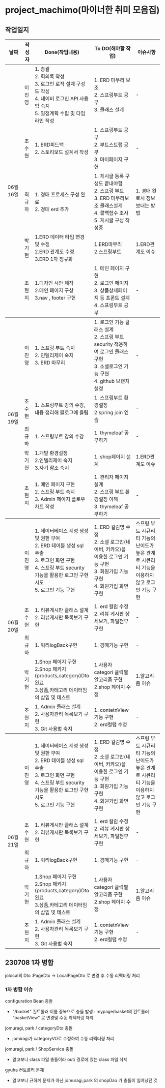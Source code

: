 # project_machimo(마이너한 취미 모음집)

## 작업일지
<table>
  <thead>
    <tr>
      <th width="13%">날짜</th>
      <th width="7%">작성자</th>
      <th width="30%">Done(작업내용)</th>
      <th width="30%">To DO(해야할 작업)</th>
      <th width="20%">이슈사항</th>
    </tr>
  </thead>
  <tbody>
    <tr>
      <td rowspan="5">06월 16일</td>
      <td>이진영</td>
      <td>
        1. 총괄 <br>
        2. 회의록 작성 <br>
        3. 로그인 로직 설계 구성도 작성 <br>
        4. 네이버 로그인 API 사용법 숙지 <br>
        5. 일정계획 수립 및 타임라인 작성
      </td>
      <td>
        1. ERD 마무리 보조 <br>
        2. 스프링부트 공부 <br>
        3. 클래스 설계
      </td>
      <td>-</td>
    </tr>
    <tr>
      <td>조수현</td>
      <td>
        1. ERD피드백 <br>
        2. 스토리보드 설계서 작성
      </td>
      <td>
        1. 스프링부트 공부<br>
        2. 부트스트랩 공부<br>
        3. 마이페이지 구현
      </td>
      <td>-</td>
    </tr>
    <tr>
      <td>최규하</td>
      <td>
        1. 경매 프로세스 구성 완료<br>
        2. 경매 erd 추가
      </td>
      <td>
        1. 게시글 등록 구성도 끝내야함<br>
        2. 스프링 부트<br>
        3. ERD 마무리보조 클래스설계<br>
        4. 콜백함수 조사<br>
        5. 게시글 구성 작성중
      </td>
      <td>
        1. 경매 완료시 정보 보내는 방법
      </td>
    </tr>
    <tr>
      <td>박기현</td>
      <td>
        1.ERD 데이터 타입 변경 및 수정<br>
        2.ERD 관계도 수정<br>
        3.ERD 1차 정규화
      </td>
      <td>
        1.ERD마무리<br>
        2.스프링부트
      </td>
      <td>
        1.ERD관계도 이슈
      </td>
    </tr>
    <tr>
      <td>조현지</td>
      <td>
        1.디자인 시안 제작<br>
        2.메인 페이지 구상<br>
        3.nav , footer  구현
      </td>
      <td>
        1. 메인 페이지 구현<br>
        2. 로그인 페이지<br>
        3. 상품상세페이지 등 프론트 설계<br>
        4. 스프링부트 공부
      </td>
      <td>-</td>
    </tr>
  </tbody>
  <tbody>
    <tr>
      <td rowspan="5">06월 19일</td>
      <td>이진영</td>
      <td>
        1. 스프링 부트 숙지<br>
        2. 인텔리제이 숙지<br>
        3. ERD 마무리
      </td>
      <td>
        1. 로그인 기능 클래스 설계<br>
        2. 스프링 부트 security 적용하여 로그인 클래스 구현<br>
        3. 소셜로그인 기능 구현<br>
        4. github 브랜치 설정
      </td>
      <td>-</td>
    </tr>
    <tr>
      <td>조수현</td>
      <td>
        1. 스프링부트 강의 수강, 내용 정리해 블로그에 올림
      </td>
      <td>
        1. 스프링부트 환경설정<br>
        2.spring join 연습
      </td>
      <td>-</td>
    </tr>
    <tr>
      <td>최규하</td>
      <td>
        1. 스프링부트 강의 수강
      </td>
      <td>
        1. thymeleaf 공부하기
      </td>
      <td>-</td>
    </tr>
    <tr>
      <td>박기현</td>
      <td>
        1.개발 환경설정<br>
        2.인텔리제이 숙지<br>
        3.자기 참조 숙지
      </td>
      <td>
        1. shop페이지 설계
      </td>
      <td>
        1.ERD관계도 이슈
      </td>
    </tr>
    <tr>
      <td>조현지</td>
      <td>
        1. 메인 페이지 구현<br>
        2. 스프링 부트 숙지<br>
        3. Admin 페이지 플로우차트 작성
      </td>
      <td>
        1. 관리자 페이지 설계<br>
        2. 스프링 부트 환경설정 이해<br>
        3. thymeleaf 공부하기
      </td>
      <td>-</td>
    </tr>
  </tbody>
  <tbody>
    <tr>
      <td rowspan="5">06월 20일</td>
      <td>이진영</td>
      <td>
        1. 데이터베이스 계정 생성 및 권한 부여<br>
        2. ERD 테이블 생성 sql 추출<br>
        3. 로그인 화면 구현<br>
        4. 스프링 부트 security 기능을 활용한 로그인 구현 시도<br>
        5. 로그인 기능 구현
      </td>
      <td>
        1. ERD 컬럼명 수정<br>
        2. 소셜 로그인(네이버, 카카오)을 이용한 로그인 기능 구현<br>
        3. 회원가입 기능 구현<br>
        4. 회원가입 화면 구현
      </td>
      <td>
        스프링 부트 시큐리티 기능의 난이도가 높은 관계로
       시큐리티 기능을 이용하지 않고 로그인 기능 구현
      </td>
    </tr>
    <tr>
      <td>조수현</td>
      <td>
        1. 리뷰게시판 클래스 설계<br>
        2. 리뷰게시판 목록보기 구현
      </td>
      <td>
        1. erd 컬럼 수정<br>
        2. 리뷰 게시판  상세보기, 파일첨부 구현
      </td>
      <td>-</td>
    </tr>
    <tr>
      <td>최규하</td>
      <td>
        1. 쿼리logBack구현
      </td>
      <td>
        1. 경매기능 구현
      </td>
      <td>-</td>
    </tr>
    <tr>
      <td>박기현</td>
      <td>
        1.Shop 페이지 구현<br>
        2.Shop 패키지 (products,category)Dto 완료<br>
        3.상품,카테고리 데이터임의 삽입 및 테스트
      </td>
      <td>
        1.사용자 categori 클릭별 알고리즘 구현<br>
        2.shop 페이지 수정
      </td>
      <td>
        1.알고리즘 이슈
      </td>
    </tr>
    <tr>
      <td>조현지</td>
      <td>
        1. Admin 클래스 설계<br>
        2. 사용자관리 목록보기 구현<br>
        3. Git 사용법 숙지
      </td>
      <td>
        1. contetnView 기능 구현<br>
        2. erd컬럼 수정
      </td>
      <td>-</td>
    </tr>
  </tbody>
  <tbody>
    <tr>
      <td rowspan="5">06월 21일</td>
      <td>이진영</td>
      <td>
        1. 데이터베이스 계정 생성 및 권한 부여<br>
        2. ERD 테이블 생성 sql 추출<br>
        3. 로그인 화면 구현<br>
        4. 스프링 부트 security 기능을 활용한 로그인 구현 시도<br>
        5. 로그인 기능 구현
      </td>
      <td>
        1. ERD 컬럼명 수정<br>
        2. 소셜 로그인(네이버, 카카오)을 이용한 로그인 기능 구현<br>
        3. 회원가입 기능 구현<br>
        4. 회원가입 화면 구현
      </td>
      <td>
        스프링 부트 시큐리티 기능의 난이도가 높은 관계로
       시큐리티 기능을 이용하지 않고 로그인 기능 구현
      </td>
    </tr>
    <tr>
      <td>조수현</td>
      <td>
        1. 리뷰게시판 클래스 설계<br>
        2. 리뷰게시판 목록보기 구현
      </td>
      <td>
        1. erd 컬럼 수정<br>
        2. 리뷰 게시판  상세보기, 파일첨부 구현
      </td>
      <td>-</td>
    </tr>
    <tr>
      <td>최규하</td>
      <td>
        1. 쿼리logBack구현
      </td>
      <td>
        1. 경매기능 구현
      </td>
      <td>-</td>
    </tr>
    <tr>
      <td>박기현</td>
      <td>
        1.Shop 페이지 구현<br>
        2.Shop 패키지 (products,category)Dto 완료<br>
        3.상품,카테고리 데이터임의 삽입 및 테스트
      </td>
      <td>
        1.사용자 categori 클릭별 알고리즘 구현<br>
        2.shop 페이지 수정
      </td>
      <td>
        1.알고리즘 이슈
      </td>
    </tr>
    <tr>
      <td>조현지</td>
      <td>
        1. Admin 클래스 설계<br>
        2. 사용자관리 목록보기 구현<br>
        3. Git 사용법 숙지
      </td>
      <td>
        1. contetnView 기능 구현<br>
        2. erd컬럼 수정
      </td>
      <td>-</td>
    </tr>
  </tbody>
</table>













## 230708 1차 병합
jolocal의 Dto :PageDto -> LocalPageDto 로 변경 후 수동 리펙터링 처리

### 1차 병합 이슈
configuration Bean 충돌
- "/basket" 컨트롤러 이름 중복으로 충돌 발생 : mypage/basket의 컨트롤러 "basketView" 로 변경및 수동 리펙터링 처리

jomuragi, park / categoryDto 충돌
- jomiragi가 categoryVO로 수정하여 수동 리펙터링 처리

jomuragi, park / ShopService 충돌
- 알고보니 class 파일 충돌이라 out/ 경로에 있는 class 파일 삭제

gyuha 컨트롤러 문제
- 알고보니 규하께 문제가 아닌 jomuragi,park 의 shopDao 가 충돌이 일어났던 것


